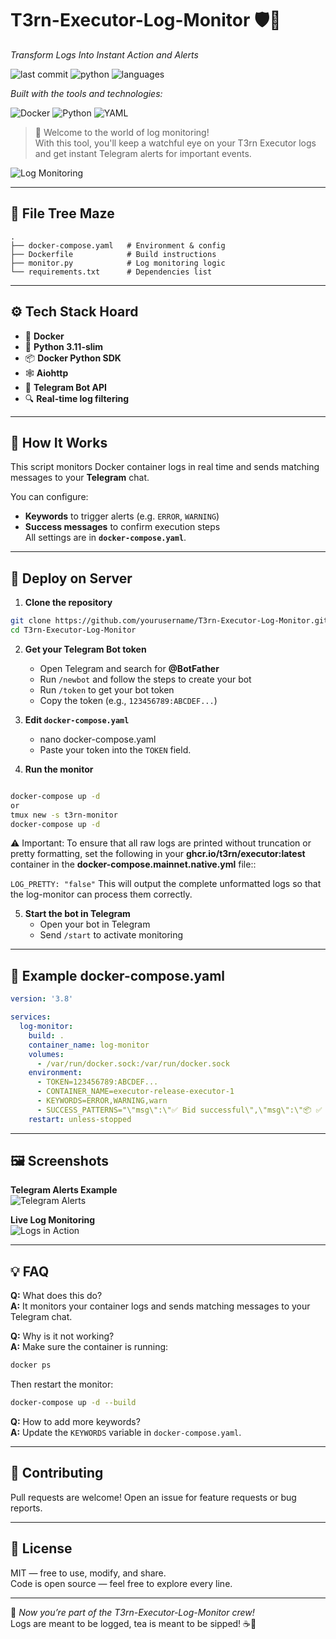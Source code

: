 # **T3rn-Executor-Log-Monitor** 🛡️📜


*Transform Logs Into Instant Action and Alerts*

![last commit](https://img.shields.io/badge/last%20commit-today-blue)
![python](https://img.shields.io/badge/python-100.0%25-blue)
![languages](https://img.shields.io/badge/languages-1-blue)

*Built with the tools and technologies:*

![Docker](https://img.shields.io/badge/Docker-2496ED?logo=docker&logoColor=white)
![Python](https://img.shields.io/badge/Python-3776AB?logo=python&logoColor=white)
![YAML](https://img.shields.io/badge/YAML-cb171e?logo=yaml&logoColor=white)

> 🚀 Welcome to the world of log monitoring!  
> With this tool, you'll keep a watchful eye on your T3rn Executor logs and get instant Telegram alerts for important events.  

![Log Monitoring](https://imgur.com/zAwzJfS.png)

---

## **📂 File Tree Maze**

```
.
├── docker-compose.yaml   # Environment & config
├── Dockerfile            # Build instructions
├── monitor.py            # Log monitoring logic
└── requirements.txt      # Dependencies list
```

---

## **⚙️ Tech Stack Hoard**

- 🐳 **Docker**
- 🐍 **Python 3.11-slim**
- 📦 **Docker Python SDK**
- 🕸 **Aiohttp**
- 📡 **Telegram Bot API**
- 🔍 **Real-time log filtering**

---

## **📖 How It Works**
This script monitors Docker container logs in real time and sends matching messages to your **Telegram** chat.  

You can configure:
- **Keywords** to trigger alerts (e.g. `ERROR`, `WARNING`)
- **Success messages** to confirm execution steps  
All settings are in **`docker-compose.yaml`**.

---

## **🚀 Deploy on Server**

1. **Clone the repository**  
```bash
git clone https://github.com/yourusername/T3rn-Executor-Log-Monitor.git
cd T3rn-Executor-Log-Monitor
```

2. **Get your Telegram Bot token**  
   - Open Telegram and search for **@BotFather**  
   - Run `/newbot` and follow the steps to create your bot  
   - Run `/token` to get your bot token  
   - Copy the token (e.g., `123456789:ABCDEF...`)

3. **Edit `docker-compose.yaml`**  
    - nano docker-compose.yaml
   - Paste your token into the `TOKEN` field.

4. **Run the monitor**  
```bash

docker-compose up -d
or 
tmux new -s t3rn-monitor
docker-compose up -d
```
⚠️ Important:
To ensure that all raw logs are printed without truncation or pretty formatting, set the following in your **ghcr.io/t3rn/executor:latest**   container in the     **docker-compose.mainnet.native.yml**   file::

```LOG_PRETTY: "false"```
This will output the complete unformatted logs so that the log-monitor can process them correctly.

5. **Start the bot in Telegram**  
   - Open your bot in Telegram  
   - Send `/start` to activate monitoring

---

## **🔧 Example docker-compose.yaml**
```yaml
version: '3.8'

services:
  log-monitor:
    build: .
    container_name: log-monitor
    volumes:
      - /var/run/docker.sock:/var/run/docker.sock
    environment:
      - TOKEN=123456789:ABCDEF...
      - CONTAINER_NAME=executor-release-executor-1
      - KEYWORDS=ERROR,WARNING,warn
      - SUCCESS_PATTERNS="\"msg\":\"✅ Bid successful\",\"msg\":\"📦️ ✅ Tx batch item successful.\""
    restart: unless-stopped
```

---

## **🖼️ Screenshots**

**Telegram Alerts Example**  
![Telegram Alerts](https://imgur.com/mnkoQXW.png)

**Live Log Monitoring**  
![Logs in Action](https://imgur.com/jxNnFQh.png)

---

## **💡 FAQ**

**Q:** What does this do?  
**A:** It monitors your container logs and sends matching messages to your Telegram chat.  

**Q:** Why is it not working?  
**A:** Make sure the container is running:  
```bash
docker ps
```
Then restart the monitor:  
```bash
docker-compose up -d --build
```

**Q:** How to add more keywords?  
**A:** Update the `KEYWORDS` variable in `docker-compose.yaml`.

---

## **🤝 Contributing**
Pull requests are welcome! Open an issue for feature requests or bug reports.

---

## **📜 License**
MIT — free to use, modify, and share.  
Code is open source — feel free to explore every line.

---

💬 *Now you’re part of the T3rn-Executor-Log-Monitor crew!*  
Logs are meant to be logged, tea is meant to be sipped! ☕🐍  
